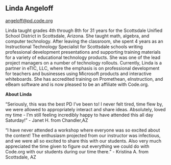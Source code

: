 ## Linda Angeloff

[angeloff@pd.code.org](mailto:angeloff@pd.code.org)

Linda taught grades 4th through 8th for 31 years for the Scottsdale Unified School District in Scottsdale, Arizona. She taught math, algebra, and computer technology. After leaving the classroom, she spent 4 years as an Instructional Technology Specialist for Scottsdale schools writing professional development presentations and supporting training materials for a variety of educational technology products. She was one of the lead project managers on a number of technology rollouts. Currently, Linda is a partner in eTIC, LLC, where the emphasis is on professional development for teachers and businesses using Microsoft products and interactive whiteboards. She has accredited training on Promethean, eInstruction, and eBeam software and is now pleased to be an affiliate with Code.org.

**About Linda**

“Seriously, this was the best PD I’ve been to! I never felt tired, time flew by, we were allowed to appropriately interact and share ideas. Absolutely, loved my time - I’m still feeling incredibly happy to have attended this all day Saturday!” - Janet H. from Chandler,AZ

“I have never attended a workshop where everyone was so excited about the content! The enthusiasm projected from our instructor was infectious, and we were all so excited to share this with our students. Also very much appreciated the time given to figure out everything we could do with Code.org with our students during our time there.” - Kristina A. from Scottsdale, AZ

